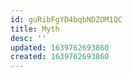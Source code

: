 ```yaml
---
id: guRibFgYD4bqbNDZOM1QC
title: Myth
desc: ''
updated: 1639762693860
created: 1639762693860
---
```


